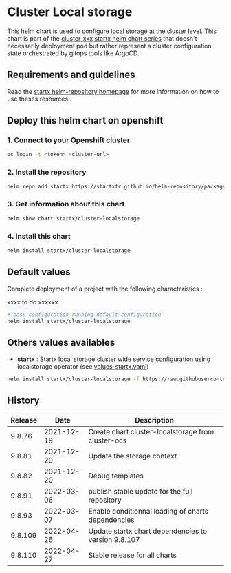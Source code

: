 # Cluster Local storage

This helm chart is used to configure local storage at the cluster level.
This chart is part of the [cluster-xxx startx helm chart series](https://helm-repository.readthedlocalstorage.io#cluster-helm-charts) that doesn't necessarily deployment pod but rather represent a cluster configuration state orchestrated by gitops tools like ArgoCD.

## Requirements and guidelines

Read the [startx helm-repository homepage](https://helm-repository.readthedlocalstorage.io) for
more information on how to use theses resources.

## Deploy this helm chart on openshift

### 1. Connect to your Openshift cluster

```bash
oc login -t <token> <cluster-url>
```

### 2. Install the repository

```bash
helm repo add startx https://startxfr.github.io/helm-repository/packages/
```

### 3. Get information about this chart

```bash
helm show chart startx/cluster-localstorage
```

### 4. Install this chart

```bash
helm install startx/cluster-localstorage
```

## Default values

Complete deployment of a project with the following characteristics :

xxxx to do xxxxxx

```bash
# base configuration running default configuration
helm install startx/cluster-localstorage
```

## Others values availables

- **startx** : Startx local storage cluster wide service configuration using localstorage operator (see [values-startx.yaml](https://raw.githubusercontent.com/startxfr/helm-repository/master/charts/cluster-localstorage/values-startx.yaml))

```bash
helm install startx/cluster-localstorage -f https://raw.githubusercontent.com/startxfr/helm-repository/master/charts/cluster-localstorage/values-startx.yaml
```

## History

| Release | Date       | Description                                         |
| ------- | ---------- | --------------------------------------------------- |
| 9.8.76  | 2021-12-19 | Create chart cluster-localstorage from cluster-ocs  |
| 9.8.81  | 2021-12-20 | Update the storage context                          |
| 9.8.82  | 2021-12-20 | Debug templates                                     |
| 9.8.91  | 2022-03-06 | publish stable update for the full repository       |
| 9.8.93  | 2022-03-07 | Enable conditionnal loading of charts dependencies  |
| 9.8.109 | 2022-04-26 | Update startx chart dependencies to version 9.8.107 |
| 9.8.110 | 2022-04-27 | Stable release for all charts                       |
